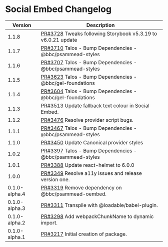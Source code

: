 # Social Embed Changelog

| Version       | Description                                                                                               |
| ------------- | --------------------------------------------------------------------------------------------------------- |
| 1.1.8         | [PR#3728](https://github.com/bbc/psammead/pull/3728) Tweaks following Storybook v5.3.19 to v6.0.21 update |
| 1.1.7         | [PR#3710](https://github.com/bbc/psammead/pull/3710) Talos - Bump Dependencies - @bbc/psammead-styles     |
| 1.1.6         | [PR#3707](https://github.com/bbc/psammead/pull/3707) Talos - Bump Dependencies - @bbc/psammead-styles     |
| 1.1.5         | [PR#3623](https://github.com/bbc/psammead/pull/3623) Talos - Bump Dependencies - @bbc/gel-foundations     |
| 1.1.4         | [PR#3604](https://github.com/bbc/psammead/pull/3604) Talos - Bump Dependencies - @bbc/gel-foundations     |
| 1.1.3         | [PR#3513](https://github.com/bbc/psammead/pull/3513) Update fallback text colour in Social Embed.         |
| 1.1.2         | [PR#3476](https://github.com/bbc/psammead/pull/3476) Resolve provider script bugs.                        |
| 1.1.1         | [PR#3467](https://github.com/bbc/psammead/pull/3467) Talos - Bump Dependencies - @bbc/psammead-styles     |
| 1.1.0         | [PR#3450](https://github.com/bbc/psammead/pull/3450) Update Canonical provider styles                     |
| 1.0.2         | [PR#3397](https://github.com/bbc/psammead/pull/3397) Talos - Bump Dependencies - @bbc/psammead-styles     |
| 1.0.1         | [PR#3388](https://github.com/bbc/psammead/pull/3388) Update react-helmet to 6.0.0                         |
| 1.0.0         | [PR#3349](https://github.com/bbc/psammead/pull/3349) Resolve a11y issues and release version one.         |
| 0.1.0-alpha.4 | [PR#3319](https://github.com/bbc/psammead/pull/3319) Remove dependency on @bbc/psammead-oembed.           |
| 0.1.0-alpha.3 | [PR#3311](https://github.com/bbc/psammead/pull/3311) Transpile with @loadable/babel-plugin.               |
| 0.1.0-alpha.2 | [PR#3298](https://github.com/bbc/psammead/pull/3298) Add webpackChunkName to dynamic import.              |
| 0.1.0-alpha.1 | [PR#3217](https://github.com/bbc/psammead/pull/3217) Initial creation of package.                         |
